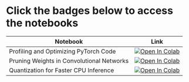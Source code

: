 # Click the badges below to access the notebooks

| Notebook    | Link                                                                                                                                                                              |
|-------------|-----------------------------------------------------------------------------------------------------------------------------------------------------------------------------------|
| Profiling and Optimizing PyTorch Code | [![Open In Colab](https://colab.research.google.com/assets/colab-badge.svg)](https://colab.research.google.com/github/wandb/edu/blob/main/lightning/performance/profile.ipynb) |
| Pruning Weights in Convolutional Networks | [![Open In Colab](https://colab.research.google.com/assets/colab-badge.svg)](https://colab.research.google.com/github/wandb/edu/blob/main/lightning/performance/pruning_cnn.ipynb) |
| Quantization for Faster CPU Inference | [![Open In Colab](https://colab.research.google.com/assets/colab-badge.svg)](https://colab.research.google.com/github/wandb/edu/blob/main/lightning/performance/quantization_cnn.ipynb) |
